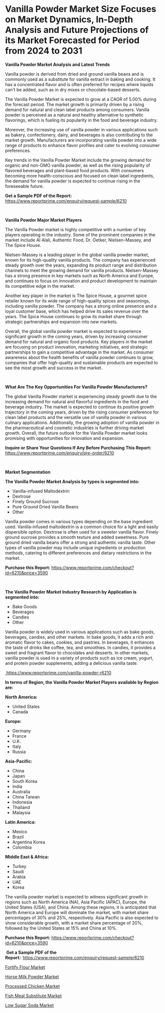 <p><h1>Vanilla Powder Market Size Focuses on Market Dynamics, In-Depth Analysis and Future Projections of its Market Forecasted for Period from 2024 to 2031</h1></p><p><strong>Vanilla Powder Market Analysis and Latest Trends</strong></p>
<p><p>Vanilla powder is derived from dried and ground vanilla beans and is commonly used as a substitute for vanilla extract in baking and cooking. It has a concentrated flavor and is often preferred for recipes where liquids can't be added, such as in dry mixes or chocolate-based desserts.</p><p>The Vanilla Powder Market is expected to grow at a CAGR of 5.00% during the forecast period. The market growth is primarily driven by a rising demand for natural and clean label products among consumers. Vanilla powder is perceived as a natural and healthy alternative to synthetic flavorings, which is fueling its popularity in the food and beverage industry.</p><p>Moreover, the increasing use of vanilla powder in various applications such as bakery, confectionery, dairy, and beverages is also contributing to the market growth. Manufacturers are incorporating vanilla powder into a wide range of products to enhance flavor profiles and cater to evolving consumer preferences.</p><p>Key trends in the Vanilla Powder Market include the growing demand for organic and non-GMO vanilla powder, as well as the rising popularity of flavored beverages and plant-based food products. With consumers becoming more health-conscious and focused on clean label ingredients, the demand for vanilla powder is expected to continue rising in the foreseeable future.</p></p>
<p><strong>Get a Sample PDF of the Report:&nbsp;</strong> <a href="https://www.reportprime.com/enquiry/request-sample/6210">https://www.reportprime.com/enquiry/request-sample/6210</a></p>
<p>&nbsp;</p>
<p><strong>Vanilla Powder Major Market Players</strong></p>
<p><p>The Vanilla Powder market is highly competitive with a number of key players operating in the industry. Some of the prominent companies in the market include Al Alali, Authentic Food, Dr. Oetker, Nielsen-Massey, and The Spice House.</p><p>Nielsen-Massey is a leading player in the global vanilla powder market, known for its high-quality vanilla products. The company has experienced steady growth over the years, expanding its product range and distribution channels to meet the growing demand for vanilla products. Nielsen-Massey has a strong presence in key markets such as North America and Europe, and continues to focus on innovation and product development to maintain its competitive edge in the market.</p><p>Another key player in the market is The Spice House, a gourmet spice retailer known for its wide range of high-quality spices and seasonings, including vanilla powder. The company has a strong online presence and a loyal customer base, which has helped drive its sales revenue over the years. The Spice House continues to grow its market share through strategic partnerships and expansion into new markets.</p><p>Overall, the global vanilla powder market is expected to experience significant growth in the coming years, driven by increasing consumer demand for natural and organic food products. Key players in the market are focusing on product innovation, marketing initiatives, and strategic partnerships to gain a competitive advantage in the market. As consumer awareness about the health benefits of vanilla powder continues to grow, companies that offer high-quality and sustainable products are expected to see the most growth and success in the market.</p></p>
<p>&nbsp;</p>
<p><strong>What Are The Key Opportunities For Vanilla Powder Manufacturers?</strong></p>
<p><p>The global Vanilla Powder market is experiencing steady growth due to the increasing demand for natural and flavorful ingredients in the food and beverage industry. The market is expected to continue its positive growth trajectory in the coming years, driven by the rising consumer preference for clean label products and the versatile use of vanilla powder in various culinary applications. Additionally, the growing adoption of vanilla powder in the pharmaceutical and cosmetic industries is further driving market growth. Overall, the future outlook for the Vanilla Powder market looks promising with opportunities for innovation and expansion.</p></p>
<p><strong>Inquire or Share Your Questions If Any Before Purchasing This Report:</strong> <a href="https://www.reportprime.com/enquiry/pre-order/6210">https://www.reportprime.com/enquiry/pre-order/6210</a></p>
<p>&nbsp;</p>
<p><strong>Market Segmentation</strong></p>
<p><strong>The Vanilla Powder Market Analysis by types is segmented into:</strong></p>
<p><ul><li>Vanilla-infused Maltodextrin</li><li>Dextrose</li><li>Finely Ground Sucrose</li><li>Pure Ground Dried Vanilla Beans</li><li>Other</li></ul></p>
<p><p>Vanilla powder comes in various types depending on the base ingredient used. Vanilla-infused maltodextrin is a common choice for a light and easily dispersible option. Dextrose is often used for a sweeter vanilla flavor. Finely ground sucrose provides a smooth texture and added sweetness. Pure ground dried vanilla beans offer a strong and authentic vanilla taste. Other types of vanilla powder may include unique ingredients or production methods, catering to different preferences and dietary restrictions in the market.</p></p>
<p><strong>Purchase this Report:&nbsp;</strong><a href="https://www.reportprime.com/checkout?id=6210&price=3590">https://www.reportprime.com/checkout?id=6210&price=3590</a></p>
<p>&nbsp;</p>
<p><strong>The Vanilla Powder Market Industry Research by Application is segmented into:</strong></p>
<p><ul><li>Bake Goods</li><li>Beverages</li><li>Candies</li><li>Other</li></ul></p>
<p><p>Vanilla powder is widely used in various applications such as bake goods, beverages, candies, and other markets. In bake goods, it adds a rich and aromatic flavor to cakes, cookies, and pastries. In beverages, it enhances the taste of drinks like coffee, tea, and smoothies. In candies, it provides a sweet and fragrant flavor to chocolates and desserts. In other markets, vanilla powder is used in a variety of products such as ice cream, yogurt, and protein powder supplements, adding a delicious vanilla taste.</p></p>
<p><a href="https://www.reportprime.com/vanilla-powder-r6210">&nbsp;https://www.reportprime.com/vanilla-powder-r6210</a></p>
<p><strong>In terms of Region, the Vanilla Powder Market Players available by Region are:</strong></p>
<p>
    <p> <strong> North America: </strong>
        <ul>
            <li>United States</li>
            <li>Canada</li>
        </ul>
        </p> 
    <p> <strong> Europe: </strong>
        <ul>
            <li>Germany</li>
            <li>France</li>
            <li>U.K.</li>
            <li>Italy</li>
            <li>Russia</li>
        </ul>
        </p> 
    <p> <strong> Asia-Pacific: </strong>
        <ul>
            <li>China</li>
            <li>Japan</li>
            <li>South Korea</li>
            <li>India</li>
            <li>Australia</li>
            <li>China Taiwan</li>
            <li>Indonesia</li>
            <li>Thailand</li>
            <li>Malaysia</li>
        </ul>
        </p> 
    <p> <strong> Latin America: </strong>
        <ul>
            <li>Mexico</li>
            <li>Brazil</li>
            <li>Argentina Korea</li>
            <li>Colombia</li>
        </ul>
        </p> 
    <p> <strong> Middle East & Africa: </strong>
        <ul>
            <li>Turkey</li>
            <li>Saudi</li>
            <li>Arabia</li>
            <li>UAE</li>
            <li>Korea</li>
        </ul>
    </p>
    </p>
<p><p>The vanilla powder market is expected to witness significant growth in regions such as North America (NA), Asia Pacific (APAC), Europe, the United States (USA), and China. Among these regions, it is anticipated that North America and Europe will dominate the market, with market share percentages of 30% and 25%, respectively. Asia Pacific is also expected to show considerable growth, with a market share percentage of 20%, followed by the United States at 15% and China at 10%.</p></p>
<p><strong>Purchase this Report: </strong><a href="https://www.reportprime.com/checkout?id=6210&price=3590">https://www.reportprime.com/checkout?id=6210&price=3590</a></p>
<p>&nbsp;<strong>Get a Sample PDF of the Report:&nbsp;&nbsp;</strong><a href="https://www.reportprime.com/enquiry/request-sample/6210">https://www.reportprime.com/enquiry/request-sample/6210</a></p>
<p><strong></strong></p>
<p><p><a href="https://github.com/arionmp/Market-Research-Report-List-4/blob/main/fortify-flour-market.md">Fortify Flour Market</a></p><p><a href="https://github.com/HenrietteMills1/Market-Research-Report-List-2/blob/main/horse-milk-powder-market.md">Horse Milk Powder Market</a></p><p><a href="https://github.com/markusgodoy/Market-Research-Report-List-5/blob/main/processed-chicken-market.md">Processed Chicken Market</a></p><p><a href="https://github.com/SheilaBruen2023/Market-Research-Report-List-2/blob/main/fish-meal-substitute-market.md">Fish Meal Substitute Market</a></p><p><a href="https://github.com/marthawweekle/Market-Research-Report-List-2/blob/main/low-sugar-soda-market.md">Low Sugar Soda Market</a></p></p>